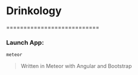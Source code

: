 # Drinkology
===========================

### Launch App:
```sh
meteor
```

> Written in Meteor with Angular and Bootstrap